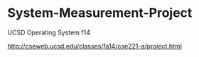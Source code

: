 # System-Measurement-Project

UCSD Operating System f14

http://cseweb.ucsd.edu/classes/fa14/cse221-a/project.html
